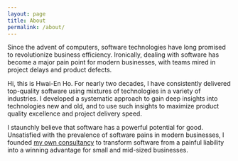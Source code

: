 ```yaml
---
layout: page
title: About
permalink: /about/
---
```


Since the advent of computers, software technologies have long promised to revolutionize business efficiency. Ironically, dealing with software has become a major pain point for modern businesses, with teams mired in project delays and product defects.

Hi, this is Hwai-En Ho. For nearly two decades, I have consistently delivered top-quality software using mixtures of technologies in a variety of industries. I developed a systematic approach to gain deep insights into technologies new and old, and to use such insights to maximize product quality excellence and project delivery speed.

I staunchly believe that software has a powerful potential for good. Unsatisfied with the prevalence of software pains in modern businesses, I founded [my own consultancy](dilly.software) to transform software from a painful liability into a winning advantage for small and mid-sized businesses.

